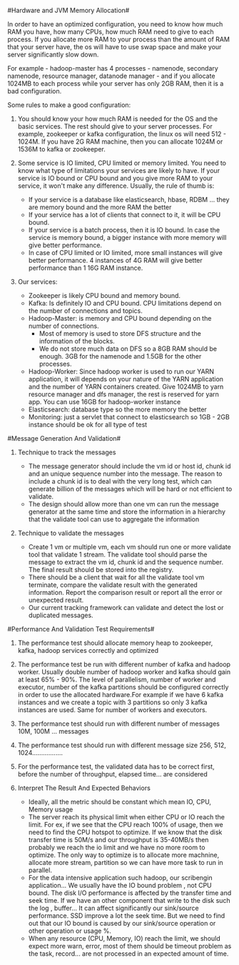 #Hardware and JVM Memory Allocation#

In order to have an optimized configuration, you need to know how much RAM you have, how many CPUs, how much RAM need to give to each process. If you allocate more RAM to your process than the amount of RAM that your server have, the os will have to use swap space and make your server significantly slow down. 

For example - hadoop-master has 4 processes - namenode, secondary namenode, resource manager, datanode manager - and if you allocate 1024MB to each process while your server has only 2GB RAM, then it is a bad configuration.

Some rules to make a good configuration:

1. You should know your how much RAM is needed for the OS and the basic services. The rest should give to your server processes. For example, zookeeper or kafka configuration, the linux os will need 512 - 1024M. If you have 2G RAM machine, then you can allocate 1024M or 1536M to kafka or zookeeper.

2. Some service is IO limited, CPU limited or memory limited. You need to know what type of limitations your services are likely to have.  If your service is IO bound or CPU bound and you give more RAM to your service, it won't make any difference. Usually, the rule of thumb is:
    * If your service is a database like elasticsearch, hbase, RDBM ... they are memory bound and the more RAM the better
    * If your service has a lot of clients that connect to it, it will be CPU bound.
    * If your service is a batch process, then it is IO bound. In case the service is memory bound, a bigger instance with more memory will give better performance. 
    * In case of CPU limited or IO limited, more small instances will give better performance. 4 instances of 4G RAM will give better performance  than 1 16G RAM instance.

3. Our services:
    * Zookeeper is likely CPU bound and memory bound.
    * Kafka: Is definitely IO and CPU bound.  CPU limitations depend on the number of connections and topics.
    * Hadoop-Master: is memory and CPU bound depending on the number of connections. 
      * Most of memory is used to store DFS structure and the information of the blocks. 
      * We do not store much data on DFS so a 8GB RAM should be enough. 3GB for the namenode and 1.5GB for the other processes.
    * Hadoop-Worker: Since hadoop worker is used to run our YARN application, it will depends on your nature of the YARN application and the number of YARN containers created. Give 1024MB to yarn resource manager and dfs manager, the rest is reserved for yarn app. You can use 16GB for hadoop-worker instance
    * Elasticsearch:  database type so the more memory the better
    * Monitoring: just a servlet that connect to elasticsearch so 1GB - 2GB instance should be ok for all type of test


#Message Generation And Validation#

1. Technique to track the messages
    * The message generator should include the vm id or host id, chunk id and an unique sequence number into the message. The reason to include a chunk id is to deal with the very long test, which can generate billion of the messages which will be hard or not efficient to validate.
    * The design should allow more than one vm can run the message generator at the same time and store the information in a hierarchy that the validate tool can use to aggregate the information 

2. Technique to validate the messages
    * Create 1 vm or multiple vm, each vm should run one or more validate tool that validate 1 stream. The validate tool should parse the  message to extract the vm id, chunk id and the sequence number. The final result should be stored into the registry.
    * There should be a client that wait for all the validate tool vm terminate, compare the validate result with the generated information. Report the comparison result or report all the error or unexpected result.
    * Our current tracking framework can validate and detect the lost or duplicated messages.


#Performance And Validation Test Requirements#

1. The performance test should allocate memory heap to zookeeper, kafka, hadoop services correctly and optimized

2. The performance test be run with different number of kafka and hadoop worker. Usually double number of hadoop worker and kafka should gain at least 65% - 90%. The level of parallelism, number of worker and executor, number of the kafka partitions should be configured correctly in order to use the allocated hardware.For example if we have 6 kafka instances and we create a topic with 3 partitions so only 3 kafka instances are used. Same for number of workers and executors.

3. The performance test should run with different number of messages 10M, 100M ... messages

4. The performance test should run with different message size 256, 512, 1024.................

5. For the performance test, the validated data has to be correct first, before the number of throughput, elapsed time... are considered


6. Interpret The Result And Expected Behaviors
    * Ideally, all the metric should be constant which mean IO, CPU, Memory usage
    * The server reach its physical limit when either CPU or IO reach the limit. For ex, if we see that the CPU reach 100% of usage, then we need to find the CPU hotspot to optimize. If we know that the disk transfer time is 50M/s and our throughput is 35-40MB/s then probably we reach the io limit and we have no more room to optimize. The only way to optimize is to allocate more machnine, allocate more stream, partition so we can have more task to run in parallel. 
    * For the data intensive application such hadoop, our scribengin application... We usually have the IO bound problem , not CPU bound. The disk I/O performance is affected by the transfer time and seek time. If we have an other component that write to the disk such the log , buffer... It can affect significantly our sink/source performance. SSD improve a lot the seek time. But we need to find out that our IO bound is caused by our sink/source operation or other operation or usage %.
    * When any resource (CPU, Memory, IO) reach the limit, we should expect more warn, error, most of them should be timeout problem as the task, record... are not processed in an expected amount of time.
